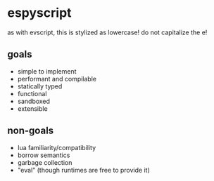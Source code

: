 # espyscript

as with evscript, this is stylized as lowercase!
do not capitalize the e!

## goals

- simple to implement
- performant and compilable
- statically typed
- functional
- sandboxed
- extensible

## non-goals

- lua familiarity/compatibility
- borrow semantics
- garbage collection
- "eval" (though runtimes are free to provide it)
